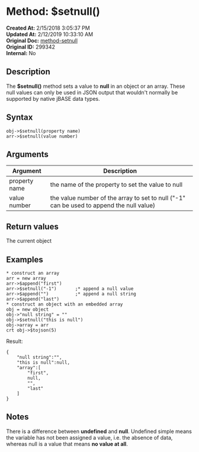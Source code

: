 # Method: $setnull()

**Created At:** 2/15/2018 3:05:37 PM  
**Updated At:** 2/12/2019 10:33:10 AM  
**Original Doc:** [method-setnull](https://docs.jbase.com/42948-dynamic-objects/method-setnull)  
**Original ID:** 299342  
**Internal:** No  


## Description

The **$setnull()** method sets a value to **null** in an object or an array. These null values can only be used in JSON output that wouldn't normally be supported by native jBASE data types.



## Syntax

```
obj->$setnull(property name) 
arr->$setnull(value number) 
```



## Arguments




| Argument<br> | Description<br> |
| --- | --- |
| property name<br> | the name of the property to set the value to null<br> |
| value number<br> | the value number of the array to set to null ("-1" can be used to append the null value)<br> |




## Return values

The current object



## Examples

```
* construct an array
arr = new array
arr->$append("first")
arr->$setnull("-1")       ;* append a null value
arr->$append("")          ;* append a null string
arr->$append("last")
* construct an object with an embedded array
obj = new object
obj->"null string" = ""
obj->$setnull("this is null")
obj->array = arr
crt obj->$tojson(5)
```

Result:

```
{
    "null string":"",
    "this is null":null,
    "array":[
        "first",
        null,
        "",
        "last"
    ]
}
```



## Notes

There is a difference between **undefined** and **null**. Undefined simple means the variable has not been assigned a value, i.e. the absence of data, whereas null is a value that means **no value at all**.
